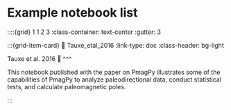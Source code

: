 # Example notebook list

::::{grid} 1 1 2 3
:class-container: text-center
:gutter: 3

:::{grid-item-card}
:link: Tauxe_etal_2016
:link-type: doc
:class-header: bg-light

Tauxe et al. 2016 📓
^^^

This notebook published with the paper on PmagPy illustrates some of the capabilities of PmagPy to analyze paleodirectional data, conduct statistical tests, and calculate paleomagnetic poles.

:::
